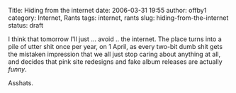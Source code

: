 Title: Hiding from the internet
date: 2006-03-31 19:55
author: offby1
category: Internet, Rants
tags: internet, rants
slug: hiding-from-the-internet
status: draft

I think that tomorrow I'll just \... avoid .. the internet. The place turns into a pile of utter shit once per year, on 1 April, as every two-bit dumb shit gets the mistaken impression that we all just stop caring about anything at all, and decides that pink site redesigns and fake album releases are actually *funny*.

Asshats.

